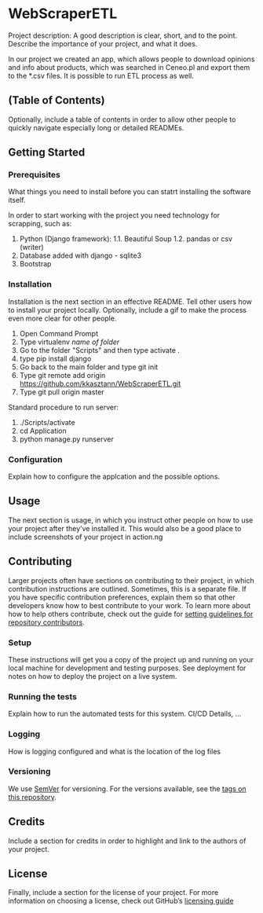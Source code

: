 # WebScraperETL
Project description: A good description is clear, short, and to the point. Describe the importance of your project, and what it does.

In our project we created an app, which allows people to download opinions and info about products, which was searched in Ceneo.pl and export them to the *.csv files. It is possible to run ETL process as well.
## (Table of Contents)
Optionally, include a table of contents in order to allow other people to quickly navigate especially long or detailed READMEs.

## Getting Started
### Prerequisites
What things you need to install before you can statrt installing the software itself.

In order to start working with the project you need technology for scrapping, such as:
1. Python (Django framework):
   1.1. Beautiful Soup
   1.2. pandas or csv (writer)
2. Database added with django - sqlite3
3. Bootstrap

### Installation
Installation is the next section in an effective README. Tell other users how to install your project locally. Optionally, include a gif to make the process even more clear for other people.

1. Open Command Prompt 
2. Type virtualenv *name of folder*
3. Go to the folder "Scripts" and then type activate .
4. type pip install django
5. Go back to the main folder and type git init
6. Type git remote add origin https://github.com/kkasztann/WebScraperETL.git
7. Type git pull origin master

Standard procedure to run server:
1) ./Scripts/activate
2) cd Application
3) python manage.py runserver

### Configuration
Explain how to configure the applcation and the possible options.

## Usage
The next section is usage, in which you instruct other people on how to use your project after they’ve installed it. This would also be a good place to include screenshots of your project in action.ng

## Contributing
Larger projects often have sections on contributing to their project, in which contribution instructions are outlined. Sometimes, this is a separate file. If you have specific contribution preferences, explain them so that other developers know how to best contribute to your work. To learn more about how to help others contribute, check out the guide for [setting guidelines for repository contributors](https://help.github.com/articles/setting-guidelines-for-repository-contributors/).

### Setup
These instructions will get you a copy of the project up and running on your local machine for development and testing purposes. See deployment for notes on how to deploy the project on a live system.

### Running the tests
Explain how to run the automated tests for this system. CI/CD Details, ...

### Logging
How is logging configured and what is the location of the log files

### Versioning
We use [SemVer](http://semver.org/) for versioning. For the versions available, see the [tags on this repository](https://github.com/your/project/tags). 

## Credits
Include a section for credits in order to highlight and link to the authors of your project.

## License
Finally, include a section for the license of your project. For more information on choosing a license, check out GitHub’s [licensing guide](https://choosealicense.com/)
